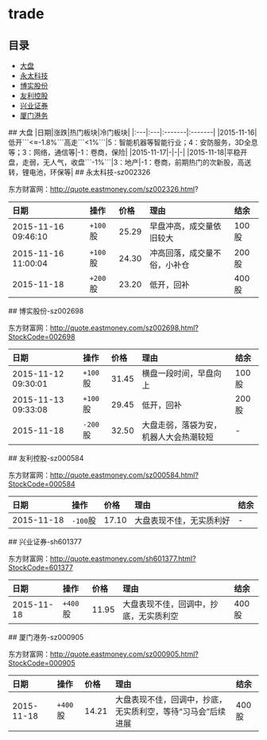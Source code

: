 # trade

## 目录
* [大盘](#dp)
* [永太科技](#sz002326)
* [博实股份](#sz002698)
* [友利控股](#sz000584)
* [兴业证券](#sh601377)
* [厦门港务](#sz000905)

<a name="dp" />
## 大盘
|日期|涨跌|热门板块|冷门板块|
|:---|:---|:-------|:-------|
|2015-11-16|低开```<≈-1.8%```高走```<1%```|5：智能机器等智能行业；4：安防服务，3D全息等；3：网络，通信等|-1：卷商，保险|   
|2015-11-17|-|-|-|
|2015-11-18|平稳开盘，走弱，无人气，收盘```-1%```|3：地产|-1：卷商，前期热门的次新股，高送转，锂电池，环保等|

<a name="sz002326" />
## 永太科技-sz002326

东方财富网：http://quote.eastmoney.com/sz002326.html?   

|日期|操作|价格|理由|结余|
|:---|:---|:---|:---|:---|
|2015-11-16 09:46:10|```+100```股|25.29|早盘冲高，成交量依旧较大|100股|
|2015-11-16 11:00:04|```+100```股|24.30|冲高回落，成交量不俗，小补仓|200股|
|2015-11-18|```+200```股|23.20|低开，回补|400股|


<a name="sz002698" />
## 博实股份-sz002698

东方财富网：http://quote.eastmoney.com/sz002698.html?StockCode=002698   

|日期|操作|价格|理由|结余|
|:---|:---|:---|:---|:---|
|2015-11-12 09:30:01|```+100```股|31.45|横盘一段时间，早盘向上|100股|
|2015-11-13 09:33:08|```+100```股|29.45|低开，回补|200股|
|2015-11-18|```-200```股|32.50|大盘走弱，落袋为安，机器人大会热潮较短|-|

<a name="sz000584" />
## 友利控股-sz000584

东方财富网：http://quote.eastmoney.com/sz000584.html?StockCode=000584   

|日期|操作|价格|理由|结余|
|:---|:---|:---|:---|:---|
|2015-11-18|```-100```股|17.10|大盘表现不佳，无实质利好|-|

<a name="sh601377" />
## 兴业证券-sh601377

东方财富网：http://quote.eastmoney.com/sh601377.html?StockCode=601377

|日期|操作|价格|理由|结余|
|:---|:---|:---|:---|:---|
|2015-11-18|```+400```股|11.95|大盘表现不佳，回调中，抄底，无实质利空|400股|

<a name="sz000905" />
## 厦门港务-sz000905

东方财富网：http://quote.eastmoney.com/sz000905.html?StockCode=000905

|日期|操作|价格|理由|结余|
|:---|:---|:---|:---|:---|
|2015-11-18|```+400```股|14.21|大盘表现不佳，回调中，抄底，无实质利空，等待“习马会”后续进展|400股|

